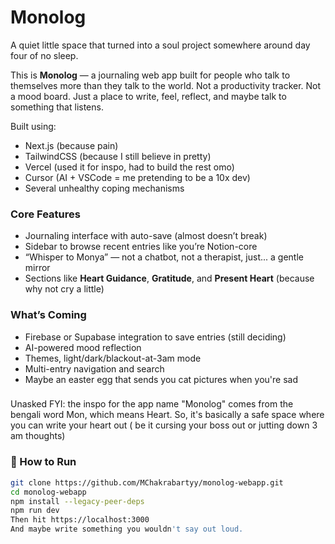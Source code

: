 # Monolog

A quiet little space that turned into a soul project somewhere around day four of no sleep.

This is **Monolog** — a journaling web app built for people who talk to themselves more than they talk to the world. Not a productivity tracker. Not a mood board. Just a place to write, feel, reflect, and maybe talk to something that listens.

Built using:
- Next.js (because pain)
- TailwindCSS (because I still believe in pretty)
- Vercel (used it for inspo, had to build the rest omo)
- Cursor (AI + VSCode = me pretending to be a 10x dev)
- Several unhealthy coping mechanisms

###  Core Features
- Journaling interface with auto-save (almost doesn’t break)
- Sidebar to browse recent entries like you’re Notion-core
- “Whisper to Monya” — not a chatbot, not a therapist, just... a gentle mirror
- Sections like **Heart Guidance**, **Gratitude**, and **Present Heart** (because why not cry a little)


###  What’s Coming
- Firebase or Supabase integration to save entries (still deciding)
- AI-powered mood reflection
- Themes, light/dark/blackout-at-3am mode
- Multi-entry navigation and search
- Maybe an easter egg that sends you cat pictures when you're sad


### 
Unasked FYI: the inspo for the app name "Monolog" comes from the bengali word Mon, which means Heart. So, it's basically a safe space where you can write your heart out ( be it cursing your boss out or jutting down 3 am thoughts)

### 🧾 How to Run

```bash
git clone https://github.com/MChakrabartyy/monolog-webapp.git
cd monolog-webapp
npm install --legacy-peer-deps
npm run dev
Then hit https://localhost:3000
And maybe write something you wouldn't say out loud.
